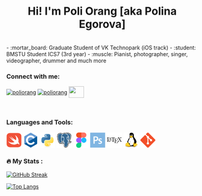 <h1 align="center">Hi! I'm Poli Orang [aka Polina Egorova]</h1>

<br>
- :mortar_board: Graduate Student of VK Technopark (iOS track)  
- :student: BMSTU Student ICS7 (3rd year)  
- :muscle: Pianist, photographer, singer, videographer, drummer and much more  
<br>

<h3 align="left">Connect with me:</h3>
<p align="left">
  <a href="https://www.instagram.com/poliorang" target="blank"><img align="center"
      src="https://raw.githubusercontent.com/rahuldkjain/github-profile-readme-generator/master/src/images/icons/Social/instagram.svg"
      alt="poliorang" height="30" width="40" /></a>
  <a href="https://vk.com/poliorang" target="blank"><img align="center"
      src="https://raw.githubusercontent.com/rahuldkjain/github-profile-readme-generator/master/src/images/icons/Social/vk.svg"
      alt="poliorang" height="30" width="40" /></a>
  <a href="https://t.me/poliorang" target="blank"><img align="center"
      src="https://www.svgrepo.com/show/303292/telegram-logo.svg" height="30" width="40" /></a>

</p>

<br>

<h3 align="left">Languages and Tools:</h3>
<div>
  <img src="https://github.com/devicons/devicon/blob/master/icons/swift/swift-original.svg" title="Swift.org" alt="Swift.org" width="40" 
</div>
  <img src="https://github.com/devicons/devicon/blob/master/icons/c/c-original.svg" title="C" alt="C" width="40" 
</div>
  <img src="https://github.com/devicons/devicon/blob/master/icons/python/python-original.svg" title="Python" alt="Python" width="40" 
</div>
  <img src="https://github.com/devicons/devicon/blob/master/icons/postgresql/postgresql-original.svg" title="Postgresql" alt="Postgresql" width="40" 
</div>
  <img src="https://github.com/devicons/devicon/blob/master/icons/figma/figma-original.svg" title="Figma" alt="Figma" width="40" 
</div>
  <img src="https://github.com/devicons/devicon/blob/master/icons/photoshop/photoshop-plain.svg" title="Photoshop" alt="Photoshop" width="40" 
</div>
  <img src="https://github.com/devicons/devicon/blob/master/icons/latex/latex-original.svg" title="Latex" alt="Latex" width="40" 
</div>
  <img src="https://github.com/devicons/devicon/blob/master/icons/linux/linux-original.svg" title="Linux" alt="Linux" width="40" 
</div>
  <img src="https://github.com/devicons/devicon/blob/master/icons/git/git-original.svg" title="Git" alt="Git" width="40" 
</div>

### :fire: My Stats :
[![GitHub Streak](http://github-readme-streak-stats.herokuapp.com?user=poliorang&theme=dark&background=000000)](https://git.io/streak-stats)

[![Top Langs](https://github-readme-stats.vercel.app/api/top-langs/?username=poliorang&layout=compact&theme=vision-friendly-dark)](https://github.com/anuraghazra/github-readme-stats)

